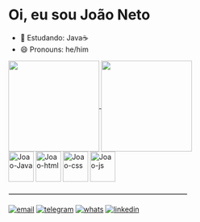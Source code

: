 # Oi, eu sou João Neto

- 🌱 Estudando: Java☕
- 😄 Pronouns: he/him
<div>
<a href = "https://github.com/oJoaoNeto/oJoaoNeto">
  <img align="center" height = "180em" src="https://github-readme-stats.vercel.app/api?username=oJoaoNeto&theme=tokyonight"/>
</a>
  <a href = "https://github.com/oJoaoNeto/oJoaoNeto">
     <img align="center" height = "180em" src= "https://github-readme-stats.vercel.app/api/top-langs/?username=oJoaoNeto&layout=compact&theme=tokyonight&card_width=1"/>
  </a>
</div>
<div style="display: inline_block">
  <img alling="center" alt="Joao-Java" height="60" width="50" src="https://cdn.jsdelivr.net/gh/devicons/devicon@latest/icons/java/java-original-wordmark.svg"/>
  <img alling="center" alt="Joao-html" height="60" width="50" src="https://cdn.jsdelivr.net/gh/devicons/devicon@latest/icons/html5/html5-original-wordmark.svg"/>
  <img alling="center" alt="Joao-css" height="60" width="50" src="https://cdn.jsdelivr.net/gh/devicons/devicon@latest/icons/css3/css3-original-wordmark.svg"/> 
  <img alling="center" alt="Joao-js" height="60" width="50" src="https://cdn.jsdelivr.net/gh/devicons/devicon@latest/icons/javascript/javascript-original.svg"/>
 <!-- <img alling="center" alt="Joao-Java" height="60" width="50" />-->
</div>
 <hr style="border: 1px solid #ccc; margin: 20px 0; width: 70%;">
  <div>
  <a href="mailto:jjjjneto07@gmail.com" taget="_blank"><img alt="email"src="https://img.shields.io/badge/Gmail-D14836?style=for-the-badge&logo=gmail&logoColor=white"/></a>
    <a href="https://t.me/+5584992342485" taget="_blank"><img alt="telegram" src="https://img.shields.io/badge/Telegram-2CA5E0?style=for-the-badge&logo=telegram&logoColor=white"/></a>
    <a href="https://wa.me/5584992342485" taget="_blank"><img alt="whats" src="https://img.shields.io/badge/WhatsApp-25D366?style=for-the-badge&logo=whatsapp&logoColor=white"/></a>
    <a href="https://www.linkedin.com/in/jo%C3%A3o-gon%C3%A7alves-de-souza-neto-90aa09270/" taget="_blank"><img alt="linkedin" src="https://img.shields.io/badge/LinkedIn-0077B5?style=for-the-badge&logo=linkedin&logoColor=white"/></a>
    <!-- <a href="" taget="_blank"><img alt="" src=""/></a>-->
  </div>
